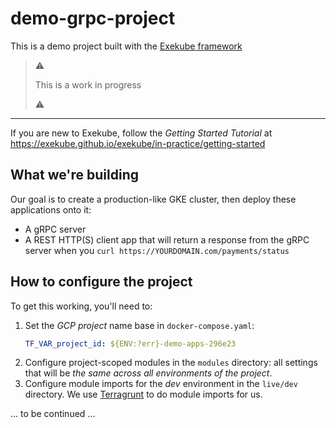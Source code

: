 # demo-grpc-project

This is a demo project built with the [Exekube framework](https://github.com/exekube/exekube)

> :warning:
>
> This is a work in progress
>
> :warning:

---

If you are new to Exekube, follow the *Getting Started Tutorial* at https://exekube.github.io/exekube/in-practice/getting-started

## What we're building

Our goal is to create a production-like GKE cluster, then deploy these applications onto it:

- A gRPC server
- A REST HTTP(S) client app that will return a response from the gRPC server when you `curl https://YOURDOMAIN.com/payments/status`

## How to configure the project

To get this working, you'll need to:

1. Set the *GCP project* name base in `docker-compose.yaml`:
    ```yaml
    TF_VAR_project_id: ${ENV:?err}-demo-apps-296e23
    ```
2. Configure project-scoped modules in the `modules` directory: all settings that will be *the same across all environments of the project*.
3. Configure module imports for the *dev* environment in the `live/dev` directory. We use [Terragrunt](/) to do module imports for us.

... to be continued ...

